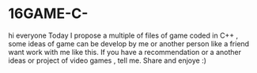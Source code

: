 # 16GAME-C-

hi everyone Today I propose a multiple of files of game coded in C++ , some ideas of game can be develop by me 
or another person like a friend want work with me like this. 
If you have a recommendation or a another ideas or project of video games , 
tell me. Share and enjoye :)

